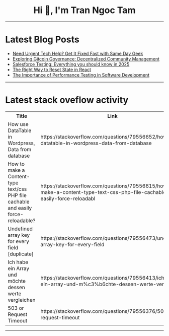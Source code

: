 <h1 align="center">Hi 👋, I'm Tran Ngoc Tam</h1>

---

# Latest Blog Posts 
<!-- BLOG-POST-LIST:START -->
- [Need Urgent Tech Help? Get It Fixed Fast with Same Day Geek](https://dev.to/stella_rose/need-urgent-tech-help-get-it-fixed-fast-with-same-day-geek-54dk)
- [Exploring Gitcoin Governance: Decentralized Community Management](https://dev.to/ashucommits/exploring-gitcoin-governance-decentralized-community-management-2m80)
- [Salesforce Testing: Everything you should know in 2025](https://dev.to/niks_kirdak_47c783a80cbc7/salesforce-testing-everything-you-should-know-in-2025-3cfh)
- [The Right Way to Reset State in React](https://dev.to/alok38/the-right-way-to-reset-state-in-react-3aj)
- [The Importance of Performance Testing in Software Development](https://dev.to/khushii_34ceada974a6bfcc2/the-importance-of-performance-testing-in-software-development-24hl)
<!-- BLOG-POST-LIST:END -->

---

# Latest stack oveflow activity
<table>
  <tr><th>Title</th><th>Link</th></tr>
  <!-- STACKOVERFLOW:START --><tr><td>How use DataTable in Wordpress, Data from database</td><td>https://stackoverflow.com/questions/79556652/how-use-datatable-in-wordpress-data-from-database</td></tr><tr><td>How to make a Content-type text/css PHP file cachable and easily force-reloadable?</td><td>https://stackoverflow.com/questions/79556615/how-to-make-a-content-type-text-css-php-file-cachable-and-easily-force-reloadabl</td></tr><tr><td>Undefined array key for every field [duplicate]</td><td>https://stackoverflow.com/questions/79556473/undefined-array-key-for-every-field</td></tr><tr><td>Ich habe ein Array und möchte dessen werte vergleichen</td><td>https://stackoverflow.com/questions/79556413/ich-habe-ein-array-und-m%c3%b6chte-dessen-werte-vergleichen</td></tr><tr><td>503 or Request Timeout</td><td>https://stackoverflow.com/questions/79556376/503-or-request-timeout</td></tr><!-- STACKOVERFLOW:END -->
</table>

---


